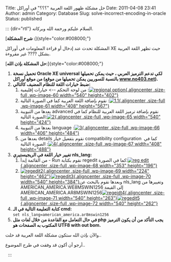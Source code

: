 Title: حل مشكلة ظهور اللغة العربية "؟؟؟" في أوراكل 
Date: 2011-04-08 23:41
Author: admin
Category: Database
Slug: solve-incorrect-encoding-in-oracle
Status: published

::: {dir="rtl"}
السلام عليكم ورحمة الله وبركاته.

[**شرح المشكلة :**]{style="color:#008000;"}

المشكلة تحدث عند إدخال أو قراءة المعلومات في أوراكل XE حيث تظهر اللغة العربية بشكل ???? غير مقروءة.

[**حل المشكلة بإذن الله:**]{style="color:#008000;"}

1.  **تحميل نسخة Oracle XE universal لكي تدعم الترميز العربي ، حيث يمكن تحميلها من موقع أوراكل (بالنسبة للسوريين يمكن تحميلها من موقع www.no403.net).**
2.  **ضبط خيارات اللغة للنظام المضيف كالتالي:**
    1.  من لوحة التحكم --\> خيارات إقليمية :[![](http://mycodee.com/wp-content/uploads/2011/04/regional-option.png "regional option"){.aligncenter .size-full .wp-image-60 width="540" height="402"}](http://mycodee.com/wp-content/uploads/2011/04/regional-option.png)
    2.  نقوم بإضافة اللغة العربية كما في الصورة التالية :[![](http://mycodee.com/wp-content/uploads/2011/04/1-1.png "1.1"){.aligncenter .size-full .wp-image-61 width="408" height="567"}](http://mycodee.com/wp-content/uploads/2011/04/1-1.png)
    3.  بعدها من التبويبة advanced نقوم بإضافة ترميز اللغة العربية للنظام كما في الصورة التالية:[![](http://mycodee.com/wp-content/uploads/2011/04/22.png "2"){.aligncenter .size-full .wp-image-65 width="540" height="424"}](http://mycodee.com/wp-content/uploads/2011/04/22.png)
    4.  بعدها من التبويبة language :[![](http://mycodee.com/wp-content/uploads/2011/04/3.png "3"){.aligncenter .size-full .wp-image-66 width="406" height="484"}](http://mycodee.com/wp-content/uploads/2011/04/3.png)
    5.  بعدها من details نقوم بتفعيل خيار compatibility configuration  كما في الصورة التالية :[![](http://mycodee.com/wp-content/uploads/2011/04/4.png "4"){.aligncenter .size-full .wp-image-67 width="408" height="488"}](http://mycodee.com/wp-content/uploads/2011/04/4.png)
3.  **تغيير خيار اللغة في الريجيستيري nls\_lang:**
    1.  من القائمة إبدأ - Run نقوم بكتابة regedit كما في الصورة:[![](http://mycodee.com/wp-content/uploads/2011/04/reg-edit.png "reg edit"){.aligncenter .size-full .wp-image-68 width="353" height="196"}](http://mycodee.com/wp-content/uploads/2011/04/reg-edit.png)
    2.  [![](http://mycodee.com/wp-content/uploads/2011/04/regedit2.png "regedit2"){.aligncenter .size-full .wp-image-69 width="224" height="462"}](http://mycodee.com/wp-content/uploads/2011/04/regedit2.png)[![](http://mycodee.com/wp-content/uploads/2011/04/regedit3.png "regedit3"){.aligncenter .size-full .wp-image-70 width="540" height="384"}](http://mycodee.com/wp-content/uploads/2011/04/regedit3.png)وبعدها نقوم بالبحث عن nls\_lang وتغييرها من  AMERICAN\_AMERICA.WE8MSWIN1256 إلى القيمة AMERICAN\_AMERICA.AR8MSWIN1256[![](http://mycodee.com/wp-content/uploads/2011/04/regeidt4.png "regeidt4"){.aligncenter .size-full .wp-image-71 width="540" height="263"}](http://mycodee.com/wp-content/uploads/2011/04/regeidt4.png)[![](http://mycodee.com/wp-content/uploads/2011/04/regedit5.png "regedit5"){.aligncenter .size-full .wp-image-72 width="540" height="262"}](http://mycodee.com/wp-content/uploads/2011/04/regedit5.png)
4.  **كتابة التعليمة التالية في الـ cmd:**  
   `set nls_lang=american_america.ar8mswin1256`
5.  **في حال التعامل مع القاعدة من خلال لغات مثل php يجب التأكد من أن يكون الترميز المكتوب به الصفحات هو UTF8 with out bom.**

والآن بإذن الله ستكون مشكلة اللغة العربية قد حلت..

أرجو أن أكون قد وفقت في طرح الموضوع..

 
:::
